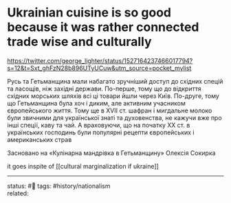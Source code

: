 # Ukrainian cuisine is so good because it was rather connected trade wise and culturally
https://twitter.com/george_lighter/status/1527164237466017794?s=12&t=Sxt_ghFzN28b896UTyUCuw&utm_source=pocket_mylist 

Русь та Гетьманщина мали набагато зручніший доступ до східних спецій та ласощів, ніж західні держави. По-перше, тому що до відкриття східних морських шляхів всі ці товари йшли через Київ. По-друге, тому що Гетьманщина була хоч і диким, але активним учасником європейського життя.
Тому ще в XVII ст. шафран і мигдальне молоко були звичними для української знаті та духовенства, не кажучи вже про інші спеції, каву та чай. А враховуючи, що на початку XX ст. в українських господинь були популярні рецепти європейських і американських страв

Засновано на «Кулінарна мандрівка в Гетьманщину» Олексія Сокирка

it goes inspite of 
[[cultural marginalization if ukraine]]

---
status: #🌱
tags: #history/nationalism  
related: 